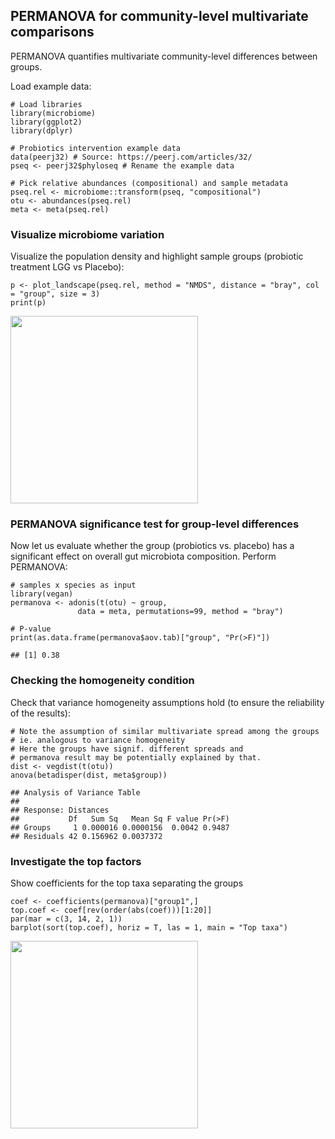 <!--
  %\VignetteEngine{knitr::rmarkdown}
  %\VignetteIndexEntry{microbiome tutorial - comparisons}
  %\usepackage[utf8]{inputenc}
  %\VignetteEncoding{UTF-8}  
-->
PERMANOVA for community-level multivariate comparisons
------------------------------------------------------

PERMANOVA quantifies multivariate community-level differences between
groups.

Load example data:

    # Load libraries
    library(microbiome)
    library(ggplot2)
    library(dplyr)

    # Probiotics intervention example data 
    data(peerj32) # Source: https://peerj.com/articles/32/
    pseq <- peerj32$phyloseq # Rename the example data

    # Pick relative abundances (compositional) and sample metadata 
    pseq.rel <- microbiome::transform(pseq, "compositional")
    otu <- abundances(pseq.rel)
    meta <- meta(pseq.rel)

### Visualize microbiome variation

Visualize the population density and highlight sample groups (probiotic
treatment LGG vs Placebo):

    p <- plot_landscape(pseq.rel, method = "NMDS", distance = "bray", col = "group", size = 3)
    print(p)

<img src="PERMANOVA_files/figure-markdown_strict/comparisons_permanova_visu-1.png" width="300px" />

### PERMANOVA significance test for group-level differences

Now let us evaluate whether the group (probiotics vs. placebo) has a
significant effect on overall gut microbiota composition. Perform
PERMANOVA:

    # samples x species as input
    library(vegan)
    permanova <- adonis(t(otu) ~ group,
                   data = meta, permutations=99, method = "bray")

    # P-value
    print(as.data.frame(permanova$aov.tab)["group", "Pr(>F)"])

    ## [1] 0.38

### Checking the homogeneity condition

Check that variance homogeneity assumptions hold (to ensure the
reliability of the results):

    # Note the assumption of similar multivariate spread among the groups
    # ie. analogous to variance homogeneity
    # Here the groups have signif. different spreads and
    # permanova result may be potentially explained by that.
    dist <- vegdist(t(otu))
    anova(betadisper(dist, meta$group))

    ## Analysis of Variance Table
    ## 
    ## Response: Distances
    ##           Df   Sum Sq   Mean Sq F value Pr(>F)
    ## Groups     1 0.000016 0.0000156  0.0042 0.9487
    ## Residuals 42 0.156962 0.0037372

### Investigate the top factors

Show coefficients for the top taxa separating the groups

    coef <- coefficients(permanova)["group1",]
    top.coef <- coef[rev(order(abs(coef)))[1:20]]
    par(mar = c(3, 14, 2, 1))
    barplot(sort(top.coef), horiz = T, las = 1, main = "Top taxa")

<img src="PERMANOVA_files/figure-markdown_strict/permanova_top-1.png" width="300px" />

